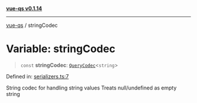 [**vue-qs v0.1.14**](../README.md)

***

[vue-qs](../README.md) / stringCodec

# Variable: stringCodec

> `const` **stringCodec**: [`QueryCodec`](../type-aliases/QueryCodec.md)\<`string`\>

Defined in: [serializers.ts:7](https://github.com/iamsomraj/vue-qs/blob/33788ce453ede405848f8283c5f38c6323ad5403/src/serializers.ts#L7)

String codec for handling string values
Treats null/undefined as empty string
